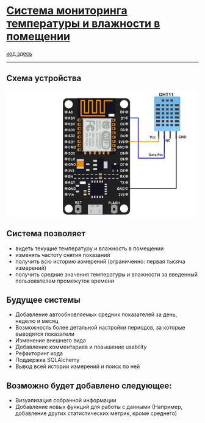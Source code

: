 # [Система мониторинга температуры и влажности в помещении](http://iuriier.pythonanywhere.com/)
[код здесь](./ESP8266/Monitoring_system)
____
## Схема устройства
[<img src="./NodeMCU_DHT11_Interfacing.png" width="500">]()
## Система позволяет
* видеть текущие температуру и влажность в помещении
* изменять частоту снятия показаний
* получить всю историю измерений (ограниченно: первая тысяча измерений)
*	получить средние значения температуры и влажности за введенный пользователем промежуток времени
## Будущее системы
* Добавление автообновляемых средних показателей за день, неделю и месяц
* Возможность более детальной настройки периодов, за которые выводятся показатели
* Изменение внешнего вида
* Добавление комментариев  и повышение usability
* Рефакторинг кода
* Поддержка SQLAlchemy
* Вывод всей истории измерений и поиск по ней
## Возможно будет добавлено следующее:
* Визуализация собранной информации
* Добавление новых функций для работы с данными (Например, добавление других статистических метрик, кроме среднего)
